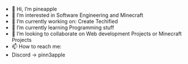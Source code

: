 - 👋 Hi, I’m pineapple
- 👀 I’m interested in Software Engineering and Minecraft
- 🔭 I’m currently working on: Create Techified
- 🌱 I’m currently learning Programming stuff
- 💞️ I’m looking to collaborate on Web development Projects or Minecraft Projects
- 📫 How to reach me:
- Discord -> pinn3apple

<!---
SffgArmy12/SffgArmy12 is a ✨ special ✨ repository because its `README.md` (this file) appears on your GitHub profile.
You can click the Preview link to take a look at your changes.
--->
